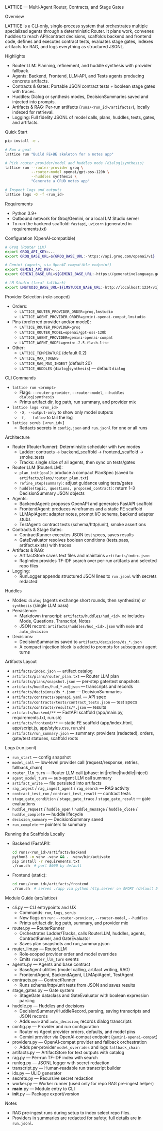 LATTICE — Multi‑Agent Router, Contracts, and Stage Gates

Overview

LATTICE is a CLI‑only, single‑process system that orchestrates multiple specialized agents through a deterministic Router. It plans work, convenes huddles to reach API/contract decisions, scaffolds backend and frontend code, defines and executes contract tests, evaluates stage gates, indexes artifacts for RAG, and logs everything as structured JSONL.

Highlights

- Router LLM: Planning, refinement, and huddle synthesis with provider fallback.
- Agents: Backend, Frontend, LLM‑API, and Tests agents producing concrete artifacts.
- Contracts & Gates: Portable JSON contract tests + boolean stage gates with traces.
- Huddles: Dialog or synthesis modes, DecisionSummaries saved and injected into prompts.
- Artifacts & RAG: Per‑run artifacts (`runs/<run_id>/artifacts/`), locally indexed for retrieval.
- Logging: Full fidelity JSONL of model calls, plans, huddles, tests, gates, and artifacts.

Quick Start

```bash
pip install -e .

# Run a goal
lattice run "Build FE+BE skeleton for a notes app"

# Pick router provider/model and huddles mode (dialog|synthesis)
lattice run --router-provider groq \
            --router-model openai/gpt-oss-120b \
            --huddles synthesis \
            "Generate a CRUD notes app"

# Inspect logs and outputs
lattice logs -O -f <run_id>
```

Requirements

- Python 3.9+
- Outbound network for Groq/Gemini, or a local LM Studio server
- To run the backend scaffold: `fastapi`, `uvicorn` (generated in requirements.txt)

Configuration (OpenAI‑compatible)

```bash
# Groq (Router LLM)
export GROQ_API_KEY=...
export GROQ_BASE_URL=${GROQ_BASE_URL:-https://api.groq.com/openai/v1}

# Gemini (agents, via OpenAI‑compatible endpoint)
export GEMINI_API_KEY=...
export GEMINI_BASE_URL=${GEMINI_BASE_URL:-https://generativelanguage.googleapis.com/v1beta/openai/}

# LM Studio (local fallback)
export LMSTUDIO_BASE_URL=${LMSTUDIO_BASE_URL:-http://localhost:1234/v1}
```

Provider Selection (role‑scoped)

- Orders:
  - `LATTICE_ROUTER_PROVIDER_ORDER=groq,lmstudio`
  - `LATTICE_AGENT_PROVIDER_ORDER=gemini-openai-compat,lmstudio`
- Pins (preferred provider and/or model):
  - `LATTICE_ROUTER_PROVIDER=groq`
  - `LATTICE_ROUTER_MODEL=openai/gpt-oss-120b`
  - `LATTICE_AGENT_PROVIDER=gemini-openai-compat`
  - `LATTICE_AGENT_MODEL=gemini-2.5-flash-lite`
- Other:
  - `LATTICE_TEMPERATURE` (default 0.2)
  - `LATTICE_MAX_TOKENS`
  - `LATTICE_RAG_MAX_INGEST` (default 20)
  - `LATTICE_HUDDLES` (`dialog`|`synthesis`) — default `dialog`

CLI Commands

- `lattice run <prompt>`
  - Flags: `--router-provider`, `--router-model`, `--huddles dialog|synthesis`
  - Prints artifact dir, log path, run summary, and provider mix
- `lattice logs <run_id>`
  - `-O, --output-only` to show only model outputs
  - `-f, --follow` to tail the log
- `lattice scrub [<run_id>]`
  - Redacts secrets in `config.json` and `run.jsonl` for one or all runs

Architecture

- Router (RouterRunner): Deterministic scheduler with two modes
  - Ladder: contracts → backend_scaffold → frontend_scaffold → smoke_tests
  - Tracks: single slice of all agents, then sync on tests/gates
- Router LLM (RouterLLM):
  - `plan_init(goal)`: produce a compact PlanSpec (saved to `artifacts/plans/router_plan.txt`)
  - `refine_step(summary)`: adjust guidance using tests/gates
  - `huddle(topic, questions, proposed_contract)`: return 1–3 DecisionSummary JSON objects
- Agents:
  - BackendAgent: proposes OpenAPI and generates FastAPI scaffold
  - FrontendAgent: produces wireframes and a static FE scaffold
  - LLMApiAgent: adapter notes, prompt I/O schema, backend adapter stubs
  - TestAgent: contract tests (schema/http/unit), smoke assertions
- Contracts & Stage Gates:
  - ContractRunner executes JSON test specs, saves results
  - GateEvaluator resolves boolean conditions (tests.pass, artifact.exists) with traces
- Artifacts & RAG:
  - ArtifactStore saves text files and maintains `artifacts/index.json`
  - RagIndex provides TF‑IDF search over per‑run artifacts and selected repo files
- Logging:
  - RunLogger appends structured JSON lines to `run.jsonl` with secrets redacted

Huddles

- Modes: `dialog` (agents exchange short rounds, then synthesize) or `synthesis` (single LLM pass)
- Persistence:
  - Markdown transcript: `artifacts/huddles/hud_<id>.md` includes Mode, Questions, Transcript, Notes
  - JSON record: `artifacts/huddles/hud_<id>.json` with `mode` and `auto_decision`
- Decisions:
  - DecisionSummaries saved to `artifacts/decisions/ds_*.json`
  - A compact injection block is added to prompts for subsequent agent turns

Artifacts Layout

- `artifacts/index.json` — artifact catalog
- `artifacts/plans/router_plan.txt` — Router LLM plan
- `artifacts/plans/snapshot.json` — per‑step gate/test snapshots
- `artifacts/huddles/hud_*.md|json` — transcripts and records
- `artifacts/decisions/ds_*.json` — DecisionSummaries
- `artifacts/contracts/openapi.yaml` — API spec
- `artifacts/contracts/tests/contract_tests.json` — test specs
- `artifacts/contracts/results/*.json` — results
- `artifacts/backend/**` — FastAPI scaffold (app/main.py, requirements.txt, run.sh)
- `artifacts/frontend/**` — static FE scaffold (app/index.html, app/script.js, app/styles.css, run.sh)
- `artifacts/run_summary.json` — summary: providers (redacted), orders, gate/test statuses, scaffold roots

Logs (run.jsonl)

- `run_start` — config snapshot
- `model_call` — low‑level provider call (request/response, retries, fallback_chain)
- `router_llm_turn` — Router LLM call (phase: init|refine|huddle|inject)
- `agent_model_turn` — sub‑agent LLM call summary
- `artifact_write` — file persisted into artifacts
- `rag_ingest` / `rag_ingest_agent` / `rag_search` — RAG activity
- `contract_test_run` / `contract_test_result` — contract tests
- `stage_gate_condition` / `stage_gate_trace` / `stage_gate_result` — gate evaluations
- `huddle_request` / `huddle_open` / `huddle_message` / `huddle_close` / `huddle_complete` — huddle lifecycle
- `decision_summary` — DecisionSummary saved
- `run_complete` — pointers to summary

Running the Scaffolds Locally

- Backend (FastAPI):
  ```bash
  cd runs/<run_id>/artifacts/backend
  python3 -m venv .venv && . .venv/bin/activate
  pip install -r requirements.txt
  ./run.sh  # port 8000 by default
  ```
- Frontend (static):
  ```bash
  cd runs/<run_id>/artifacts/frontend
  ./run.sh  # serves ./app via python http.server on $PORT (default 5173)
  ```

Module Guide (src/lattice)

- cli.py — CLI entrypoints and UX
  - Commands: `run`, `logs`, `scrub`
  - New flags on `run`: `--router-provider`, `--router-model`, `--huddles`
  - Prints artifact dir, log path, summary, and provider mix
- router.py — RouterRunner
  - Orchestrates Ladder/Tracks, calls RouterLLM, huddles, agents, ContractRunner, and GateEvaluator
  - Saves plan snapshots and run_summary.json
- router_llm.py — RouterLLM
  - Role‑scoped provider order and model overrides
  - Emits `router_llm_turn` events
- agents.py — Agents and base contract
  - BaseAgent utilities (model calling, artifact writing, RAG)
  - FrontendAgent, BackendAgent, LLMApiAgent, TestAgent
- contracts.py — ContractRunner
  - Runs schema/http/unit tests from JSON and saves results
- stage_gates.py — Gate system
  - StageGate dataclass and GateEvaluator with boolean expression parsing
- huddle.py — Huddles and decisions
  - DecisionSummary/HuddleRecord, parsing, saving transcripts and JSON records
  - Adds `mode` and `auto_decision`; records dialog transcripts
- config.py — Provider and run configuration
  - Router vs Agent provider orders, defaults, and model pins
  - Gemini provider via OpenAI‑compat endpoint (`gemini-openai-compat`)
- providers.py — OpenAI‑compat provider and fallback orchestration
  - Adds per‑provider `model_overrides` and logs `fallback_chain`
- artifacts.py — ArtifactStore for text outputs with catalog
- rag.py — Per‑run TF‑IDF index with search
- runlog.py — JSONL logger with secret redaction
- transcript.py — Human‑readable run transcript builder
- ids.py — ULID generator
- secrets.py — Recursive secret redaction
- worker.py — Worker runner (used only for repo RAG pre‑ingest helper)
- __main__.py — Module entry to CLI
- __init__.py — Package export/version

Notes

- RAG pre‑ingest runs during setup to index select repo files.
- Providers in summaries are redacted for safety; full details are in `run.jsonl`.
